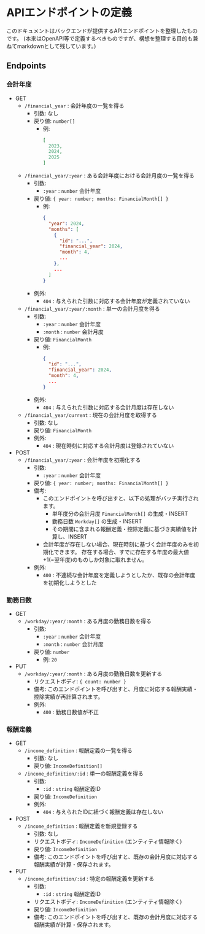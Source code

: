 # APIエンドポイントの定義

このドキュメントはバックエンドが提供するAPIエンドポイントを整理したものです。
(本来はOpenAPI等で定義するべきものですが、構想を整理する目的も兼ねてmarkdownとして残しています。)

## Endpoints

### 会計年度

- GET
  - `/financial_year` : 会計年度の一覧を得る
    - 引数: なし
    - 戻り値: `number[]`
      - 例:
        ```json
        [
          2023,
          2024,
          2025
        ]
        ```
  - `/financial_year/:year` : ある会計年度における会計月度の一覧を得る
    - 引数:
      - `:year` : `number` 会計年度
    - 戻り値: `{ year: number; months: FinancialMonth[] }`
      - 例:
        ```json
        {
          "year": 2024,
          "months": [
            {
              "id": "...",
              "financial_year": 2024,
              "month": 4,
              ...
            },
            ...
          ]
        }
        ```
    - 例外:
      - `404` : 与えられた引数に対応する会計年度が定義されていない
  - `/financial_year/:year/:month` : 単一の会計月度を得る
    - 引数:
      - `:year` : `number` 会計年度
      - `:month` : `number` 会計月度
    - 戻り値: `FinancialMonth`
      - 例:
        ```json
        {
          "id": "...",
          "financial_year": 2024,
          "month": 4,
          ...
        }
        ```
    - 例外:
      - `404` : 与えられた引数に対応する会計月度は存在しない
  - `/financial_year/current` : 現在の会計月度を取得する
    - 引数: なし
    - 戻り値: `FinancialMonth`
    - 例外:
      - `404` : 現在時刻に対応する会計月度は登録されていない
- POST
  - `/financial_year/:year` : 会計年度を初期化する
    - 引数:
      - `:year` : `number` 会計年度
    - 戻り値: `{ year: number; months: FinancialMonth[] }`
    - 備考:
      - このエンドポイントを呼び出すと、以下の処理がバッチ実行されます。
        - 単年度分の会計月度 `FinancialMonth[]` の生成・INSERT
        - 勤務日数 `Workday[]` の生成・INSERT
        - その期間に含まれる報酬定義・控除定義に基づき実績値を計算し、INSERT
      - 会計年度が存在しない場合、現在時刻に基づく会計年度のみを初期化できます。
        存在する場合、すでに存在する年度の最大値+1(=翌年度)のものしか対象に取れません。
    - 例外: 
      - `400` : 不連続な会計年度を定義しようとしたか、既存の会計年度を初期化しようとした

### 勤務日数

- GET
  - `/workday/:year/:month` : ある月度の勤務日数を得る
    - 引数:
      - `:year` : `number` 会計年度
      - `:month` : `number` 会計月度
    - 戻り値: `number`
      - 例: `20`
- PUT
  - `/workday/:year/:month` : ある月度の勤務日数を更新する
    - リクエストボディ: `{ count: number }`
    - 備考: このエンドポイントを呼び出すと、月度に対応する報酬実績・控除実績が再計算されます。
    - 例外: 
      - `400` : 勤務日数値が不正

### 報酬定義

- GET
  - `/income_definition` : 報酬定義の一覧を得る
    - 引数: なし
    - 戻り値: `IncomeDefinition[]`
  - `/income_definition/:id` : 単一の報酬定義を得る
    - 引数:
      - `:id` : `string` 報酬定義ID
    - 戻り値: `IncomeDefinition`
    - 例外:
      - `404` : 与えられたIDに紐づく報酬定義は存在しない
- POST
  - `/income_definition` : 報酬定義を新規登録する
    - 引数: なし
    - リクエストボディ: `IncomeDefinition` (エンティティ情報除く)
    - 戻り値: `IncomeDefinition`
    - 備考: このエンドポイントを呼び出すと、既存の会計月度に対応する報酬実績が計算・保存されます。
- PUT
  - `/income_definition/:id` : 特定の報酬定義を更新する
    - 引数:
      - `:id` : `string` 報酬定義ID
    - リクエストボディ: `IncomeDefinition` (エンティティ情報除く)
    - 戻り値: `IncomeDefinition`
    - 備考: このエンドポイントを呼び出すと、既存の会計月度に対応する報酬実績が計算・保存されます。

